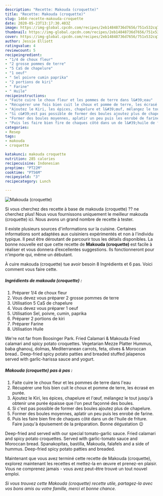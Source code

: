 ```yaml
---
description: "Recette: Makouda (croquette)"
title: "Recette: Makouda (croquette)"
slug: 1464-recette-makouda-croquette
date: 2020-05-23T13:17:30.403Z
image: https://img-global.cpcdn.com/recipes/2eb14848736d7656/751x532cq70/makouda-croquette-photo-principale-de-la-recette.jpg
thumbnail: https://img-global.cpcdn.com/recipes/2eb14848736d7656/751x532cq70/makouda-croquette-photo-principale-de-la-recette.jpg
cover: https://img-global.cpcdn.com/recipes/2eb14848736d7656/751x532cq70/makouda-croquette-photo-principale-de-la-recette.jpg
author: Jessie Elliott
ratingvalue: 4
reviewcount: 5
recipeingredient:
- "1/4 de choux fleur"
- "2 grosse pommes de terre"
- "5 CaS de chapelure"
- "1 oeuf"
- " Sel poivre cumin paprika"
- "2 portions de kiri"
- " Farine"
- " Huile"
recipeinstructions:
- "Faite cuire le choux fleur et les pommes de terre dans l&#39;eau"
- "Récupérer une fois bien cuit le choux et pomme de terre, les écrasé en purée."
- "Ajoutez le Kiri, les épices, chapelure et l&#39;œuf, mélangez le tout jusqu&#39;à obtenir une purée épaisse que l&#39;on peut façonné des boules."
- "Si c&#39;est pas possible de former des boules ajoutez plus de chapelure."
- "Former des boules moyennes, aplatir un peu puis les enrobé de farine."
- "Puis les faire bien fire de chaques côté dans un de l&#39;huile de friture. Faire jusqu&#39;à épuisement de la préparation. Bonne dégustation 😉"
categories:
- Resep
tags:
- makouda
- croquette

katakunci: makouda croquette 
nutrition: 285 calories
recipecuisine: Indonesian
preptime: "PT22M"
cooktime: "PT56M"
recipeyield: "3"
recipecategory: Lunch

---
```



![Makouda (croquette)](https://img-global.cpcdn.com/recipes/2eb14848736d7656/751x532cq70/makouda-croquette-photo-principale-de-la-recette.jpg)

Si vous cherchez des recette à base de makouda (croquette) ?? ne cherchez plus! Nous vous fournissons uniquement le meilleur makouda (croquette) ici. Nous avons un grand nombre de recette à tester.

Il existe plusieurs sources d'informations sur la cuisine. Certaines informations sont adaptées aux cuisiniers expérimentés et non à l'individu typique. Il peut être déroutant de parcourir tous les détails disponibles. La bonne nouvelle est que cette recette de <strong> Makouda (croquette) </strong> est facile à réaliser et vous donnera d’excellentes suggestions. Ils fonctionneront pour n'importe qui, même un débutant.

<!--inarticleads1-->

À cuire makouda (croquette) tue avoir besoin 8 Ingrédients et 6 pas. Voici comment vous faire cette.

##### Ingrédients de makouda (croquette) :

1. Préparer 1/4 de choux fleur
1. Vous devez vous préparer 2 grosse pommes de terre
1. Utilisation 5 CaS de chapelure
1. Vous devez vous préparer 1 oeuf
1. Utilisation  Sel, poivre, cumin, paprika
1. Préparer 2 portions de kiri
1. Préparer  Farine
1. Utilisation  Huile


We&#39;re not far from Boosinger Park. Fried Calamari &amp; Makouda Fried calamari and spicy potato croquettes. Vegetarian Mezze Platter Hummus, baba ghanouj, dolmas, Mediterranean carrots, feta, olives &amp; Moroccan bread.. Deep-fried spicy potato patties and breaded stuffed jalapenos served with garlic-harissa sauce and yogurt. 

<!--inarticleads2-->

##### Makouda (croquette) pas à pas :

1. Faite cuire le choux fleur et les pommes de terre dans l&#39;eau
1. Récupérer une fois bien cuit le choux et pomme de terre, les écrasé en purée.
1. Ajoutez le Kiri, les épices, chapelure et l&#39;œuf, mélangez le tout jusqu&#39;à obtenir une purée épaisse que l&#39;on peut façonné des boules.
1. Si c&#39;est pas possible de former des boules ajoutez plus de chapelure.
1. Former des boules moyennes, aplatir un peu puis les enrobé de farine.
1. Puis les faire bien fire de chaques côté dans un de l&#39;huile de friture. Faire jusqu&#39;à épuisement de la préparation. Bonne dégustation 😉


Deep-fried and served with our special tomato-garlic sauce. Fried calamari and spicy potato croquettes. Served with garlic-tomato sauce and Moroccan bread. Spanakopitas, bastilla, Makouda, falafels and a side of hummus. Deep-fried spicy potato patties and breaded. 

<!--inarticleads1-->

<p>
Maintenant que vous avez terminé cette recette de Makouda (croquette), explorez maintenant les recettes et mettez-la en œuvre et prenez-en plaisir. Vous ne comprenez jamais - vous avez peut-être trouvé un tout nouvel emploi.
</p>

<p>
<i>Si vous trouvez cette Makouda (croquette) recette utile, partagez-la avec vos bons amis ou votre famille, merci et bonne chance.</i>
</p>

